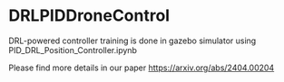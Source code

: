 # DRLPIDDroneControl
DRL-powered controller training is done in gazebo simulator using PID_DRL_Position_Controller.ipynb

Please find more details in our paper https://arxiv.org/abs/2404.00204
